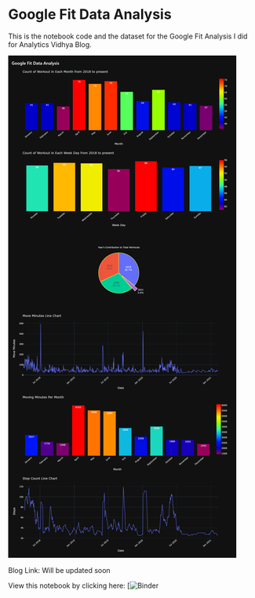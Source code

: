 # Google Fit Data Analysis

This is the notebook code and the dataset for the Google Fit Analysis I did for Analytics Vidhya Blog.

![image](./preview.png)

Blog Link: Will be updated soon


View this notebook by clicking here: [![Binder](https://mybinder.org/v2/gh/kaustubhgupta/google-fit-data-analysis/HEAD?urlpath=voila%2Frender%2FGoogle_Fit_Data_Analysis.ipynb)
